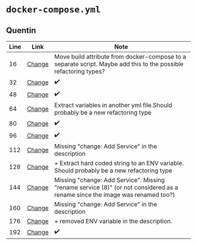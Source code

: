 # `docker-compose.yml`

## Quentin

| Line | Link                                                                                                                                                                                  | Note                                                                                                                         |
| ---- | ------------------------------------------------------------------------------------------------------------------------------------------------------------------------------------- | ---------------------------------------------------------------------------------------------------------------------------- |
| 16   | [Change](https://github.com/mars-lan/WhereHows/commit/4f221f9a126f6f176f02f85f45da9b5a6b43e1f7#diff-dbcc4a7111b78f2adfb075704549e728bd611396aa3b9b3fb792d0a215058b29)                 | Move build attribute from docker-compose to a separate script. Maybe add this to the possible refactoring types?             |
| 32   | [Change](https://github.com/CogStack/cogstack/commit/4ce8be25d8914e44f550e7eee60e8cc1d453ede4#diff-06608349690667980da98110a82b27cb345bed7adc842216878d9e710fbcb660)                  | ✔️                                                                                                                            |
| 48   | [Change](https://github.com/byran/cyber-dojo-web/commit/16fb884ce91eb72ca80fc6b74f720bdeb3c9965a#diff-f693d61e077abe51996c8db6ad0b663e3f89422854693a5feec2827a257cbded)               | ✔️                                                                                                                            |
| 64   | [Change](https://github.com/cyber-dojo/commander/commit/a572fa01966b33a2966b4133ce668f4383250a76#diff-e45e45baeda1c1e73482975a664062aa56f20c03dd9d64a827aba57775bed0d3)               | Extract variables in another yml file.Should probably be a new refactoring type                                              |
| 80   | [Change](https://github.com/HumanExposure/factotum/commit/ee595370e4f5b9fa89e3f7b3ab0257a613ef882f#diff-ae631d8273232a325be536af2113ae51bd749273486b1da33af7543ad52ae9af)             | ✔️                                                                                                                            |
| 96   | [Change](https://github.com/hexagonkt/hexagon/commit/6c98c22a19be0f54e499f50756adb7d6b559da9d#diff-3fde9d1a396e140fefc7676e1bd237d67b6864552b6f45af1ebcc27bcd0bb6e9)                  | ✔️                                                                                                                            |
| 112  | [Change](https://github.com/ITISFoundation/oSPARC_Test/commit/f121502f9c10d15b0a8460e2a05c82b70242d71e#diff-8075e04e4abef1d284454c059a1ecb133c2d82779f420d61ba99d71842ca6620)         | Missing "change: Add Service" in the description                                                                             |
| 128  | [Change](https://github.com/cyber-dojo/storer/commit/77dcfd36e865e35fd4d1327deda13f9aefdfaf78#diff-e45e45baeda1c1e73482975a664062aa56f20c03dd9d64a827aba57775bed0d3)                  | + Extract hard coded string to an ENV variable. Should probably be a new refactoring type                                    |
| 144  | [Change](https://github.com/go-ggz/ggz/commit/a237745805e5b4365e22cbd694e0543c01a05dd9#diff-e45e45baeda1c1e73482975a664062aa56f20c03dd9d64a827aba57775bed0d3)                         | Missing "change: Add Service". Missing "rename service (8)" (or not considered as a rename since the image was renamed too?) |
| 160  | [Change](https://github.com/scalableminds/webknossos/commit/02a86cfd79fe383497032a938bd8eedaf68f6b69#diff-e45e45baeda1c1e73482975a664062aa56f20c03dd9d64a827aba57775bed0d3)           | Missing "change: Add Service" in the description                                                                             |
| 176  | [Change](https://github.com/aspuru-guzik-group/mission_control/commit/a98cbfb31814009b5270390f5c63a82db3b70e50#diff-e45e45baeda1c1e73482975a664062aa56f20c03dd9d64a827aba57775bed0d3) | + removed ENV variable in the description.                                                                                   |
| 192  | [Change](https://github.com/robymes/OrdinglcDocker/commit/1a1c534c7e866abf4f4c29e247ec70e201dc0cf8#diff-e45e45baeda1c1e73482975a664062aa56f20c03dd9d64a827aba57775bed0d3)             | ✔️                                                                                                                            |
